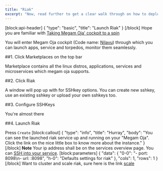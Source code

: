 ```yaml
---
title: "Riak"
excerpt: "Now, read further to get a clear walk through on how to deploy a NOSQL data store service"
---
```

[block:api-header]
{
  "type": "basic",
  "title": "Launch Riak"
}
[/block]
Hope you are familiar with [Taking Megam Oja' cockpit to a spin](doc:taking-megam-oja-to-a-spin)

You will enter Megam Oja cockpit (Code name: [Nilavu](https://github.com/megamsys/nilavu.git)) through which you can launch apps, service and torpedos, monitor them seamlessly.

##1. Click Marketplaces on the top bar 

Marketplace contains all the linux distros,  applications, services and microservices which megam oja supports. 

##2. Click Riak

A window will pop up with for SSHkey options. You can create new sshkey, use an existing sshkey or upload your own sshkeys too. 

##3. Configure SSHKeys

You're almost there

##4. Launch Riak

Press `Create` 
[block:callout]
{
  "type": "info",
  "title": "Hurray",
  "body": "You can see the launched riak service up and running on your \"Megam Oja\". Click the link on the nice little box to know more about the instance."
}
[/block]
**Note** Your ip address shall be on the services overview page. You can [SSH into your service](doc:ssh-into-your-torpedo).
[block:parameters]
{
  "data": {
    "0-0": "- port: 8098\n- url: <ip>:8098",
    "h-0": "Defaults settings for riak"
  },
  "cols": 1,
  "rows": 1
}
[/block]
Want to cluster and scale riak, sure here is the link [scale](http://devcenter.megam.io/2015/08/27/riak-cluster/)